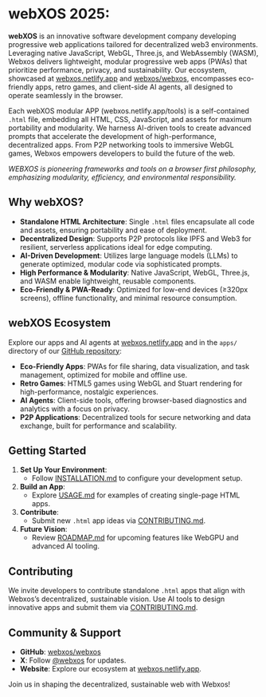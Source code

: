 # webXOS 2025:

**webXOS** is an innovative software development company developing progressive web applications tailored for decentralized web3 environments. Leveraging native JavaScript, WebGL, Three.js, and WebAssembly (WASM), Webxos delivers lightweight, modular progressive web apps (PWAs) that prioritize performance, privacy, and sustainability. Our ecosystem, showcased at [webxos.netlify.app](https://webxos.netlify.app) and [webxos/webxos](https://github.com/webxos/webxos), encompasses eco-friendly apps, retro games, and client-side AI agents, all designed to operate seamlessly in the browser.

Each webXOS modular APP (webxos.netlify.app/tools) is a self-contained `.html` file, embedding all HTML, CSS, JavaScript, and assets for maximum portability and modularity. We harness AI-driven tools to create advanced prompts that accelerate the development of high-performance, decentralized apps. From P2P networking tools to immersive WebGL games, Webxos empowers developers to build the future of the web. 

*WEBXOS is pioneering frameworks and tools on a browser first philosophy, emphasizing modularity, efficiency, and environmental responsibility.*

## Why webXOS?

- **Standalone HTML Architecture**: Single `.html` files encapsulate all code and assets, ensuring portability and ease of deployment.
- **Decentralized Design**: Supports P2P protocols like IPFS and Web3 for resilient, serverless applications ideal for edge computing.
- **AI-Driven Development**: Utilizes large language models (LLMs) to generate optimized, modular code via sophisticated prompts.
- **High Performance & Modularity**: Native JavaScript, WebGL, Three.js, and WASM enable lightweight, reusable components.
- **Eco-Friendly & PWA-Ready**: Optimized for low-end devices (≥320px screens), offline functionality, and minimal resource consumption.

## webXOS Ecosystem

Explore our apps and AI agents at [webxos.netlify.app](https://webxos.netlify.app) and in the `apps/` directory of our [GitHub repository](https://github.com/webxos/webxos):
- **Eco-Friendly Apps**: PWAs for file sharing, data visualization, and task management, optimized for mobile and offline use.
- **Retro Games**: HTML5 games using WebGL and Stuart rendering for high-performance, nostalgic experiences.
- **AI Agents**: Client-side tools, offering browser-based diagnostics and analytics with a focus on privacy.
- **P2P Applications**: Decentralized tools for secure networking and data exchange, built for performance and scalability.

## Getting Started

1. **Set Up Your Environment**:
   - Follow [INSTALLATION.md](INSTALLATION.md) to configure your development setup.
2. **Build an App**:
   - Explore [USAGE.md](USAGE.md) for examples of creating single-page HTML apps.
3. **Contribute**:
   - Submit new `.html` app ideas via [CONTRIBUTING.md](CONTRIBUTING.md).
4. **Future Vision**:
   - Review [ROADMAP.md](ROADMAP.md) for upcoming features like WebGPU and advanced AI tooling.

## Contributing

We invite developers to contribute standalone `.html` apps that align with Webxos’s decentralized, sustainable vision. Use AI tools to design innovative apps and submit them via [CONTRIBUTING.md](CONTRIBUTING.md).

## Community & Support

- **GitHub**: [webxos/webxos](https://github.com/webxos/webxos)
- **X**: Follow [@webxos](https://x.com/webxos) for updates.
- **Website**: Explore our ecosystem at [webxos.netlify.app](https://webxos.netlify.app).

Join us in shaping the decentralized, sustainable web with Webxos!
